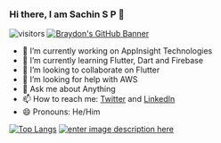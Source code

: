 ### Hi there, I am Sachin S P 👋
![visitors](https://visitor-badge.glitch.me/badge?page_id=page.id)
[![Braydon's GitHub Banner](./assets/GitHubHeader.png)](https://braydoncoyer.dev)

- 🔭 I’m currently working on AppInsight Technologies
- 🌱 I’m currently learning Flutter, Dart and Firebase
- 👯 I’m looking to collaborate on Flutter
- 🤔 I’m looking for help with AWS
- 💬 Ask me about Anything 
- 📫 How to reach me: [Twitter](https://twitter.com/Sachinsoraturar) and [LinkedIn](https://www.linkedin.com/in/sachin-s-p-b67001153/)
- 😄 Pronouns: He/Him
 
[![Top Langs](https://github-readme-stats.vercel.app/api/top-langs/?username=SachinPremkumar)](https://github.com/anuraghazra/github-readme-stats)
[![enter image description here](https://github-readme-stats.vercel.app/api?username=SachinPremkumar&count_private=true&show_icons=true&theme=radical&hide_rank=false)](https://github.com/anuraghazra/github-readme-stats)
